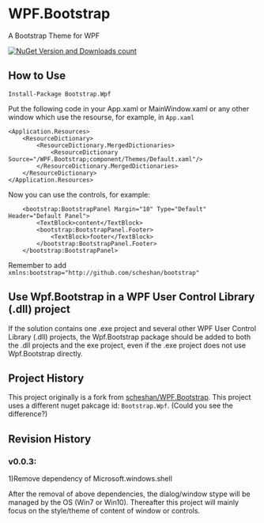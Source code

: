 # WPF.Bootstrap
A Bootstrap Theme for WPF

[![NuGet Version and Downloads count](https://buildstats.info/nuget/Bootstrap.Wpf)](https://www.nuget.org/packages/Bootstrap.Wpf) 

## How to Use

`Install-Package Bootstrap.Wpf`


Put the following code in your App.xaml or MainWindow.xaml or any other window which use the resourse, for example, in `App.xaml`

    <Application.Resources>
        <ResourceDictionary>
            <ResourceDictionary.MergedDictionaries>
                <ResourceDictionary Source="/WPF.Bootstrap;component/Themes/Default.xaml"/>
            </ResourceDictionary.MergedDictionaries>
        </ResourceDictionary>
    </Application.Resources>
    
Now you can use the controls, for example:

        <bootstrap:BootstrapPanel Margin="10" Type="Default" Header="Default Panel">
            <TextBlock>content</TextBlock>
            <bootstrap:BootstrapPanel.Footer>
                <TextBlock>footer</TextBlock>
            </bootstrap:BootstrapPanel.Footer>
        </bootstrap:BootstrapPanel>
        
Remember to add `xmlns:bootstrap="http://github.com/scheshan/bootstrap"`

## Use Wpf.Bootstrap in a WPF User Control Library (.dll) project

If the solution contains one .exe project and several other WPF User Control Library (.dll) projects, the Wpf.Bootstrap package should be added to both the .dll projects and the exe project, even if the .exe project does not use Wpf.Bootstrap directly.

## Project History

This project originally is a fork from [scheshan/WPF.Bootstrap](https://github.com/scheshan/WPF.Bootstrap). This project uses a different nuget pakcage id: `Bootstrap.Wpf`. (Could you see the difference?)

## Revision History

### v0.0.3:

1)Remove dependency of Microsoft.windows.shell

After the removal of above dependencies, the dialog/window stype will be managed by the OS (Win7 or Win10). Thereafter this project will mainly focus on the style/theme of content of window or controls.
